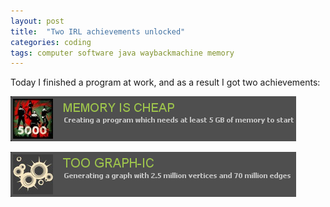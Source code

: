 ```yaml
---
layout: post
title:  "Two IRL achievements unlocked"
categories: coding
tags: computer software java waybackmachine memory
---
```

Today I finished a program at work, and as a result I got two achievements:

![Memory is cheap](images/2009-memorycheap.png)

![Too Graph-ic](images/2009-toographic.png)
